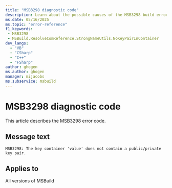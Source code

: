 ```yaml
---
title: "MSB3298 diagnostic code"
description: Learn about the possible causes of the MSB3298 build error, and get troubleshooting tips.
ms.date: 05/16/2025
ms.topic: "error-reference"
f1_keywords:
 - MSB3298
 - MSBuild.ResolveComReference.StrongNameUtils.NoKeyPairInContainer
dev_langs:
  - "VB"
  - "CSharp"
  - "C++"
  - "FSharp"
author: ghogen
ms.author: ghogen
manager: mijacobs
ms.subservice: msbuild
---
```


# MSB3298 diagnostic code

<!-- :::ErrorDefinitionDescription::: -->
<!-- :::editable-content name="introDescription"::: -->
This article describes the MSB3298 error code.
<!-- :::editable-content-end::: -->

## Message text

<!-- :::editable-content name="messageText"::: -->
`MSB3298: The key container 'value' does not contain a public/private key pair.`
<!-- :::editable-content-end::: -->
<!-- MSB3298: The key container '{0}' does not contain a public/private key pair. -->

<!-- :::editable-content name="postOutputDescription"::: -->
<!--
{StrBegin="MSB3298: "}
-->
<!-- :::editable-content-end::: -->
<!-- :::ErrorDefinitionDescription-end::: -->

## Applies to

All versions of MSBuild
